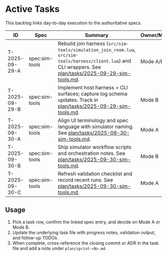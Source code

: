 # Active Tasks

This backlog links day-to-day execution to the authoritative specs.

| ID | Spec | Summary | Owner/Mode | Validation |
| --- | --- | --- | --- | --- |
| T-2025-09-29-A | spec:sim-tools | Rebuild join harness (`src/sim-tools/simulation_join_room.lua`, `src/sim-tools/harness/client.lua`) and CLI wrappers. See [plan/tasks/2025-09-29-sim-tools.md](tasks/2025-09-29-sim-tools.md). | Mode A/B | `./scripts/test.sh tests/sim-tools/simulation_join_room_spec.lua` |
| T-2025-09-29-B | spec:sim-tools | Implement host harness + CLI surfaces; capture log schema updates. Track in [plan/tasks/2025-09-29-sim-tools.md](tasks/2025-09-29-sim-tools.md). | Mode B | `./scripts/test.sh tests/sim-tools` |
| T-2025-09-30-A | spec:sim-tools | Align UI terminology and spec language with simulator naming. See [plan/tasks/2025-09-30-sim-tools.md](tasks/2025-09-30-sim-tools.md). | Mode A | Manual UI check + spec diff |
| T-2025-09-30-B | spec:sim-tools | Ship simulator workflow scripts and orchestration notes. See [plan/tasks/2025-09-30-sim-tools.md](tasks/2025-09-30-sim-tools.md). | Mode B | `./scripts/sim-tools/simulation-*.sh --help` + trace review |
| T-2025-09-30-C | spec:sim-tools | Refresh validation checklist and record recent runs. See [plan/tasks/2025-09-30-sim-tools.md](tasks/2025-09-30-sim-tools.md). | Mode A | `./scripts/test.sh tests/sim-tools/simulation_created_room_spec.lua` |

## Usage
1. Pick a task row, confirm the linked spec entry, and decide on Mode A or Mode B.
2. Update the underlying task file with progress notes, validation output, and follow-up TODOs.
3. When complete, cross-reference the closing commit or ADR in the task file and add a note under `plan/sprint-<N>.md`.

